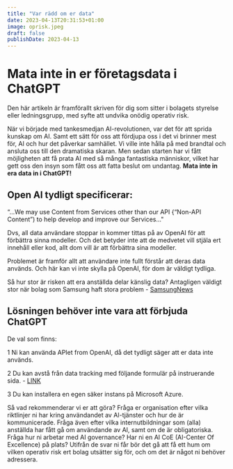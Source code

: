 ```yaml
---
title: "Var rädd om er data"
date: 2023-04-13T20:31:53+01:00
image: oprisk.jpeg
draft: false
publishDate: 2023-04-13
---
```


# Mata inte in er företagsdata i ChatGPT 

Den här artikeln är framförallt skriven för dig som sitter i bolagets styrelse eller ledningsgrupp, med syfte att undvika onödig operativ risk.

När vi började med tankesmedjan AI-revolutionen, var det för att sprida kunskap om AI. Samt ett sätt för oss att fördjupa oss i det vi brinner mest för, AI och hur det påverkar samhället. Vi ville inte hålla på med brandtal och ansluta oss till den dramatiska skaran. Men sedan starten har vi fått möjligheten att få prata AI med så många fantastiska människor, vilket har gett oss den insyn som fått oss att fatta beslut om undantag. **Mata inte in era data in i ChatGPT!**

 ## Open AI tydligt specificerar:

“...We may use Content from Services other than our API {“Non-API Content”) to help develop and improve our Services..."

Dvs, all data användare stoppar in kommer tittas på av OpenAI för att förbättra sinna modeller. Och det betyder inte att de medvetet vill stjäla ert innehåll eller kod, allt dom vill är att förbättra sina modeller.

Problemet är framför allt att användare inte fullt förstår att deras data används. Och här kan vi inte skylla på OpenAI, för dom är väldigt tydliga.

Så hur stor är risken att era anställda delar känslig data? Antagligen väldigt stor när bolag som Samsung haft stora problem - [SamsungNews](https://computersweden.idg.se/2.2683/1.778119/samsung-ska-rakat-lacka-hemligheter-via-chat-gpt)

 ## Lösningen behöver inte vara att förbjuda ChatGPT 

De val som finns:

 1 Ni kan använda APIet from OpenAI, då det tydligt säger att er data inte används.

 2 Du kan avstå från data tracking med följande formulär på instruerande sida. - [LINK](https://www.groovypost.com/howto/opt-out-your-data-on-chatgpt/)

 3 Du kan installera en egen säker instans på Microsoft Azure.

Så vad rekommenderar vi er att göra? Fråga er organisation efter vilka riktlinjer ni har kring användandet av AI-tjänster och hur de är kommunicerade. Fråga även efter vilka internutbildningar som (alla) anställda har fått gå om användande av AI, samt om de är obligatoriska. Fråga hur ni arbetar med AI governance? Har ni en AI CoE (AI-Center Of Excellence) på plats? Utifrån de svar ni får bör det gå att få ett hum om vilken operativ risk ert bolag utsätter sig för, och om det är något ni behöver adressera.